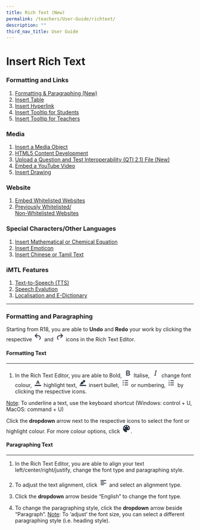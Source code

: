 ```yaml
---
title: Rich Text (New)
permalink: /teachers/User-Guide/richtext/
description: ""
third_nav_title: User Guide
---
```

# Insert Rich Text
### Formatting and Links
1. [Formatting & Paragraphing (New)](#Formatting)
2. [Insert Table](/TeachersUG/InsertTable/)
3. [Insert Hyperlink](/TeachersUG/InsertHyperlink/)
4. [Insert Tooltip for Students](/TeachersUG/InsertStudentTooltip/)
5. [Insert Tooltip for Teachers](/TeachersUG/InsertTeachingAction/)

### Media

1. [Insert a Media Object](#introduction)
2. [HTML5 Content Development](#paragraph1)
3. [Upload a Question and Test Interoperability (QTI 2.1) File (New)](#paragraph2)
4. [Embed a YouTube Video](#paragraph3)
5. [Insert Drawing](#paragraph3)

### Website
1. [Embed Whitelisted Websites](#introduction)
2. [Previously Whitelisted/  
Non-Whitelisted Websites](#paragraph1)

### Special Characters/Other Languages
1. [Insert Mathematical or Chemical Equation](#introduction)
2. [Insert Emoticon](#paragraph1)
3. [Insert Chinese or Tamil Text](#paragraph2)

### iMTL Features
1. [Text-to-Speech (TTS)](#introduction)
2. [Speech Evalution](#paragraph1)
3. [Localisation and E-Dictionary](#paragraph2)

<hr>

### Formatting and Paragraphing<a name="Formatting"></a> 
Starting from R18, you are able to <strong>Undo</strong> and <strong>Redo</strong> your work by clicking the respective <img src="/images/Media/Icons/Undo.svg" style="width:5%; display: inline;"/>  and <img src="/images/Media/Icons/Redo.svg" style="width:5%; display: inline;"/> icons in the Rich Text Editor.

#### Formatting Text
<hr>

1. In the Rich Text Editor, you are able to Bold,
<img src="/images/Media/Icons/Bold.svg" style="width:5%; display: inline;"/> Italise, 
<img src="/images/Media/Icons/Italise.svg" style="width:5%; display: inline;"/> change font colour, 
<img src="/images/Media/Icons/FontColour.svg" style="width:5%; display: inline;"/> highlight text, <img src="/images/Media/Icons/Highlight.svg" style="width:5%; display: inline;"/>
insert bullet, <img src="/images/Media/Icons/Bullet.svg" style="width:5%; display: inline;"/> or numbering, <img src="/images/Media/Icons/Numbering.svg" style="width:5%; display: inline;"/> by clicking the respective icons.







<u>Note</u>: To underline a text, use the keyboard shortcut (Windows: control + U, MacOS: command + U)

Click the <strong>dropdown</strong> arrow next to the respective icons to select the font or highlight colour. For more colour options, click <img src="/images/Media/Icons/Drawing.png" style="width:5%; display: inline;"/>.

#### Paragraphing Text
<hr>

1. In the Rich Text Editor, you are able to align your text left/center/right/justify, change the font type and paragraphing style.

2. To adjust the text alignment, click <img src="/images/Media/Icons/TextAlign.svg" style="width:5%; display: inline;"/>
and select an alignment type.

3. Click the <strong>dropdown</strong> arrow beside “English” to change the font type.

4. To change the paragraphing style, click the <strong>dropdown</strong> arrow beside “Paragraph”.
<u>Note</u>: To ‘adjust’ the font size, you can select a different paragraphing style (i.e. heading style).